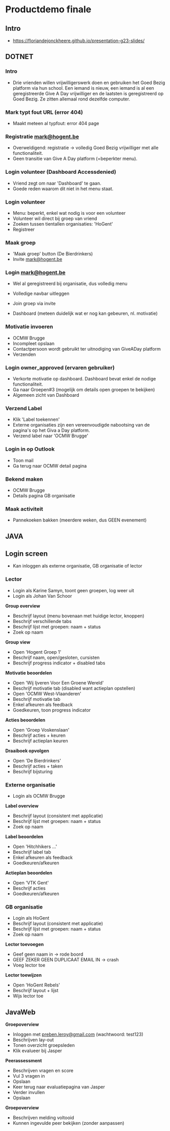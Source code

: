 # Productdemo finale

## Intro
- https://floriandejonckheere.github.io/presentation-g23-slides/

## DOTNET

### Intro

- Drie vrienden willen vrijwilligerswerk doen en gebruiken het Goed Bezig platform via hun school. Een iemand is nieuw, een iemand is al een geregistreerde Give A Day vrijwilliger en de laatsten is geregistreerd op Goed Bezig. Ze zitten allemaal rond dezelfde computer.

### Mark typt fout URL (error 404)

- Maakt meteen al typfout: error 404 page

### Registratie mark@hogent.be

- Overweldigend: registratie -> volledig Goed Bezig vrijwilliger met alle functionaliteit.
- Geen transitie van Give A Day platform (=beperkter menu).

### Login volunteer (Dashboard Accessdenied)

- Vriend zegt om naar 'Dashboard' te gaan.
- Goede reden waarom dit niet in het menu staat.

### Login volunteer

- Menu: beperkt, enkel wat nodig is voor een volunteer
- Volunteer wil direct bij groep van vriend
- Zoeken tussen tientallen organisaties: 'HoGent'
- Registreer

### Maak groep

- 'Maak groep' button (De Bierdrinkers)
- Invite mark@hogent.be

### Login mark@hogent.be
 
- Wel al geregistreerd bij organisatie, dus volledig menu
- Volledige navbar uitleggen
 
- Join groep via invite
- Dashboard (meteen duidelijk wat er nog kan gebeuren, nl. motivatie)

### Motivatie invoeren

- OCMW Brugge
- Incompleet opslaan
- Contactpersoon wordt gebruikt ter uitnodiging van GiveADay platform
- Verzenden

### Login owner_approved (ervaren gebruiker)

- Verkorte motivatie op dashboard. Dashboard bevat enkel de nodige functionaliteit.
- Ga naar Groepen#3 (mogelijk om details open groepen te bekijken)
- Algemeen zicht van Dashboard

### Verzend Label

- Klik 'Label toekennen'
- Externe organisaties zijn een vereenvoudigde nabootsing van de pagina's op het Giva a Day platform.
- Verzend label naar 'OCMW Brugge'

### Login in op Outlook
 
- Toon mail
- Ga terug naar OCMW detail pagina

### Bekend maken

- OCMW Brugge
- Details pagina GB organisatie

### Maak activiteit

- Pannekoeken bakken (meerdere weken, dus GEEN evenement)

## JAVA

## Login screen
- Kan inloggen als externe organisatie, GB organisatie of lector

### Lector
- Login als Karine Samyn, toont geen groepen, log weer uit
- Login als Johan Van Schoor

**Group overview**
- Beschrijf layout (menu bovenaan met huidige lector, knoppen)
- Beschrijf verschillende tabs
- Beschrijf lijst met groepen: naam + status
- Zoek op naam

**Group view**
- Open 'Hogent Groep 1'
- Beschrijf naam, open/gesloten, cursisten
- Beschrijf progress indicator + disabled tabs

**Motivatie beoordelen**
- Open 'Wij Ijveren Voor Een Groene Wereld'
- Beschrijf motivatie tab (disabled want actieplan opstellen)
- Open 'OCMW West-Vlaanderen'
- Beschrijf motivatie tab
- Enkel afkeuren als feedback
- Goedkeuren, toon progress indicator

**Acties beoordelen**
- Open 'Groep Voskenslaan'
- Beschrijf acties + keuren
- Beschrijf actieplan keuren

**Draaiboek opvolgen**
- Open 'De Bierdrinkers'
- Beschrijf acties + taken
- Beschrijf bijsturing

### Externe organisatie
- Login als OCMW Brugge

**Label overview**
- Beschrijf layout (consistent met applicatie)
- Beschrijf lijst met groepen: naam + status
- Zoek op naam

**Label beoordelen**
- Open 'Hitchhikers ...'
- Beschrijf label tab
- Enkel afkeuren als feedback
- Goedkeuren/afkeuren

**Actieplan beoordelen**
- Open 'VTK Gent'
- Beschrijf acties
- Goedkeuren/afkeuren

### GB organisatie
- Login als HoGent
- Beschrijf layout (consistent met applicatie)
- Beschrijf lijst met groepen: naam + status
- Zoek op naam

**Lector toevoegen**
- Geef geen naam in -> rode boord
- GEEF ZEKER GEEN DUPLICAAT EMAIL IN -> crash
- Voeg lector toe

**Lector toewijzen**
- Open 'HoGent Rebels'
- Beschrijf layout + lijst
- Wijs lector toe

## JavaWeb
**Groepoverview**
- Inloggen met preben.leroy@gmail.com (wachtwoord: test123)
- Beschrijven lay-out
- Tonen overzicht groepsleden
- Klik evalueer bij Jasper

**Peerassessment**
- Beschrijven vragen en score
- Vul 3 vragen in
- Opslaan
- Keer terug naar evaluatiepagina van Jasper
- Verder invullen
- Opslaan

**Groepoverview**
- Beschrijven melding voltooid
- Kunnen ingevulde peer bekijken (zonder aanpassen)

